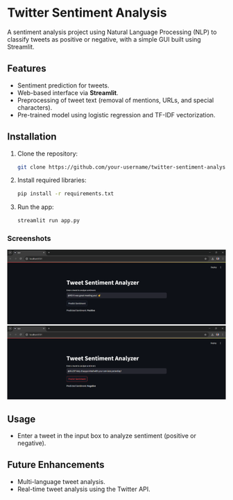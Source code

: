 # Twitter Sentiment Analysis

A sentiment analysis project using Natural Language Processing (NLP) to classify tweets as positive or negative, with a simple GUI built using Streamlit.

## Features

- Sentiment prediction for tweets.
- Web-based interface via **Streamlit**.
- Preprocessing of tweet text (removal of mentions, URLs, and special characters).
- Pre-trained model using logistic regression and TF-IDF vectorization.

## Installation

1. Clone the repository:
   ```bash
   git clone https://github.com/your-username/twitter-sentiment-analysis.git
   ```
2. Install required libraries:
   ```bash
   pip install -r requirements.txt
   ```
3. Run the app:
   ```bash
   streamlit run app.py
   ```
   
### Screenshots

![Streamlit UI](positive_tweet_output.png)
![Sentiment Prediction Example](negative_tweet_output.png)

## Usage

- Enter a tweet in the input box to analyze sentiment (positive or negative).

## Future Enhancements

- Multi-language tweet analysis.
- Real-time tweet analysis using the Twitter API.
